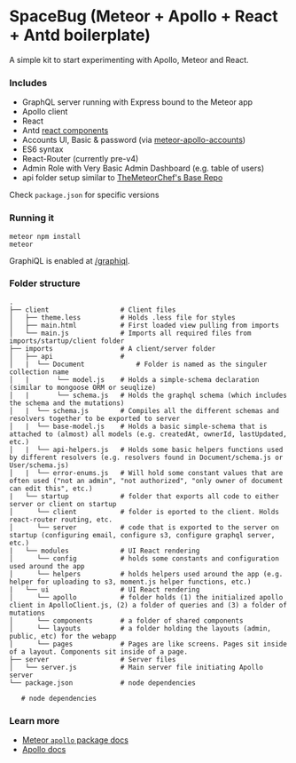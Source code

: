 # SpaceBug (Meteor + Apollo + React + Antd boilerplate)

A simple kit to start experimenting with Apollo, Meteor and React.

### Includes
- GraphQL server running with Express bound to the Meteor app
- Apollo client
- React
- Antd [react components](https://ant.design/components/layout/)
- Accounts UI, Basic & password (via [meteor-apollo-accounts](https://github.com/orionsoft/meteor-apollo-accounts))
- ES6 syntax
- React-Router (currently pre-v4)
- Admin Role with Very Basic Admin Dashboard (e.g. table of users)
- api folder setup similar to [TheMeteorChef's Base Repo](https://github.com/themeteorchef/base)

Check `package.json` for specific versions

### Running it

```
meteor npm install
meteor
```

GraphiQL is enabled at [/graphiql](http://localhost:3000/graphiql).

### Folder structure
    .
    ├── client                  # Client files
    │   ├── theme.less          # Holds .less file for styles
    │   ├── main.html           # First loaded view pulling from imports
    │   └── main.js             # Imports all required files from imports/startup/client folder
    ├── imports                 # A client/server folder
    │   ├── api                 #
    │   |  └── Document             # Folder is named as the singuler collection name
    │   |       └── model.js    # Holds a simple-schema declaration (similar to mongoose ORM or seuqlize)
    │   |       └── schema.js   # Holds the graphql schema (which includes the schema and the mutations)
    │   |  └── schema.js        # Compiles all the different schemas and resolvers together to be exported to server
    │   |  └── base-model.js    # Holds a basic simple-schema that is attached to (almost) all models (e.g. createdAt, ownerId, lastUpdated, etc.)
    │   |  └── api-helpers.js   # Holds some basic helpers functions used by different resolvers (e.g. resolvers found in Document/schema.js or User/schema.js)
    │   |  └── error-enums.js   # Will hold some constant values that are often used ("not an admin", "not authorized", "only owner of document can edit this", etc.)
    |   └── startup             # folder that exports all code to either server or client on startup
    │      └── client           # folder is eported to the client. Holds react-router routing, etc.
    │      └── server           # code that is exported to the server on startup (configuring email, configure s3, configure graphql server, etc.)
    |   └── modules             # UI React rendering
    │      └── config           # holds some constants and configuration used around the app
    │      └── helpers          # holds helpers used around the app (e.g. helper for uploading to s3, moment.js helper functions, etc.)
    |   └── ui                  # UI React rendering
    │      └── apollo           # folder holds (1) the initialized apollo client in ApolloClient.js, (2) a folder of queries and (3) a folder of mutations
    │      └── components       # a folder of shared components
    │      └── layouts          # a folder holding the layouts (admin, public, etc) for the webapp
    │      └── pages            # Pages are like screens. Pages sit inside of a layout. Components sit inside of a page.
    ├── server                  # Server files
    │   └── server.js           # Main server file initiating Apollo server
    └── package.json            # node dependencies

       # node dependencies


### Learn more

- [Meteor `apollo` package docs](http://dev.apollodata.com/core/meteor.html)
- [Apollo docs](http://dev.apollodata.com/)
